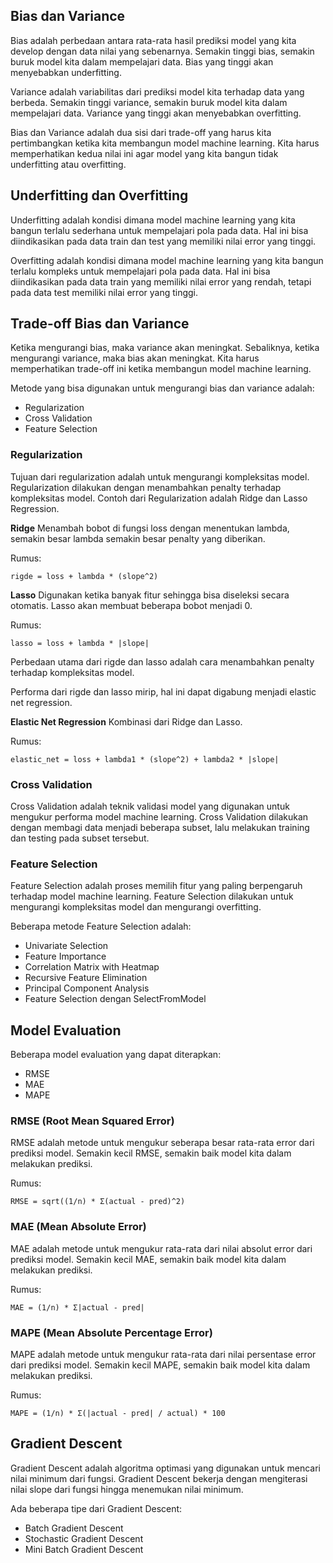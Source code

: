 ## Bias dan Variance

Bias adalah perbedaan antara rata-rata hasil prediksi model yang kita develop dengan data nilai yang sebenarnya. Semakin tinggi bias, semakin buruk model kita dalam mempelajari data. Bias yang tinggi akan menyebabkan underfitting.

Variance adalah variabilitas dari prediksi model kita terhadap data yang berbeda. Semakin tinggi variance, semakin buruk model kita dalam mempelajari data. Variance yang tinggi akan menyebabkan overfitting.

Bias dan Variance adalah dua sisi dari trade-off yang harus kita pertimbangkan ketika kita membangun model machine learning. Kita harus memperhatikan kedua nilai ini agar model yang kita bangun tidak underfitting atau overfitting.

## Underfitting dan Overfitting

Underfitting adalah kondisi dimana model machine learning yang kita bangun terlalu sederhana untuk mempelajari pola pada data. Hal ini bisa diindikasikan pada data train dan test yang memiliki nilai error yang tinggi.

Overfitting adalah kondisi dimana model machine learning yang kita bangun terlalu kompleks untuk mempelajari pola pada data. Hal ini bisa diindikasikan pada data train yang memiliki nilai error yang rendah, tetapi pada data test memiliki nilai error yang tinggi.

## Trade-off Bias dan Variance

Ketika mengurangi bias, maka variance akan meningkat. Sebaliknya, ketika mengurangi variance, maka bias akan meningkat. Kita harus memperhatikan trade-off ini ketika membangun model machine learning.

Metode yang bisa digunakan untuk mengurangi bias dan variance adalah:
- Regularization
- Cross Validation
- Feature Selection

### Regularization

Tujuan dari regularization adalah untuk mengurangi kompleksitas model. Regularization dilakukan dengan menambahkan penalty terhadap kompleksitas model. Contoh dari Regularization adalah Ridge dan Lasso Regression.

**Ridge**
Menambah bobot di fungsi loss dengan menentukan lambda, semakin besar lambda semakin besar penalty yang diberikan.

Rumus:
```
rigde = loss + lambda * (slope^2)
```

**Lasso**
Digunakan ketika banyak fitur sehingga bisa diseleksi secara otomatis. Lasso akan membuat beberapa bobot menjadi 0.

Rumus:
```
lasso = loss + lambda * |slope|
```

Perbedaan utama dari rigde dan lasso adalah cara menambahkan penalty terhadap kompleksitas model.

Performa dari rigde dan lasso mirip, hal ini dapat digabung menjadi elastic net regression.

**Elastic Net Regression**
Kombinasi dari Ridge dan Lasso.

Rumus:
```
elastic_net = loss + lambda1 * (slope^2) + lambda2 * |slope|
```

### Cross Validation

Cross Validation adalah teknik validasi model yang digunakan untuk mengukur performa model machine learning. Cross Validation dilakukan dengan membagi data menjadi beberapa subset, lalu melakukan training dan testing pada subset tersebut.

### Feature Selection

Feature Selection adalah proses memilih fitur yang paling berpengaruh terhadap model machine learning. Feature Selection dilakukan untuk mengurangi kompleksitas model dan mengurangi overfitting.

Beberapa metode Feature Selection adalah:
- Univariate Selection
- Feature Importance
- Correlation Matrix with Heatmap
- Recursive Feature Elimination
- Principal Component Analysis
- Feature Selection dengan SelectFromModel

## Model Evaluation

Beberapa model evaluation yang dapat diterapkan:
- RMSE
- MAE
- MAPE

### RMSE (Root Mean Squared Error)

RMSE adalah metode untuk mengukur seberapa besar rata-rata error dari prediksi model. Semakin kecil RMSE, semakin baik model kita dalam melakukan prediksi.

Rumus:
```
RMSE = sqrt((1/n) * Σ(actual - pred)^2)
```

### MAE (Mean Absolute Error)

MAE adalah metode untuk mengukur rata-rata dari nilai absolut error dari prediksi model. Semakin kecil MAE, semakin baik model kita dalam melakukan prediksi.

Rumus:
```
MAE = (1/n) * Σ|actual - pred|
```

### MAPE (Mean Absolute Percentage Error)

MAPE adalah metode untuk mengukur rata-rata dari nilai persentase error dari prediksi model. Semakin kecil MAPE, semakin baik model kita dalam melakukan prediksi.

Rumus:
```
MAPE = (1/n) * Σ(|actual - pred| / actual) * 100
```

## Gradient Descent

Gradient Descent adalah algoritma optimasi yang digunakan untuk mencari nilai minimum dari fungsi. Gradient Descent bekerja dengan mengiterasi nilai slope dari fungsi hingga menemukan nilai minimum.

Ada beberapa tipe dari Gradient Descent:
- Batch Gradient Descent
- Stochastic Gradient Descent
- Mini Batch Gradient Descent
